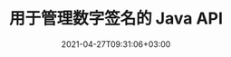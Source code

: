 ---
############################# Static ############################
layout: "product"
date: 2021-04-27T09:31:06+03:00
draft: false

product: "Signature"
product_tag: "signature"
platform: "Java"
platform_tag: "java"

############################# Head ############################
head_title: "Java 数字签名 API，将电子签名添加到 PDF Word Excel 图像"
head_description: "Java数字签名API。电子签名库，用于对 PDF、Microsoft Word、Excel 电子表格、PowerPoint 演示文稿和图像文档格式进行数字签名。"

############################# Header ############################
title: "用于管理数字签名的 Java API"
description: "在 Java 应用程序中管理图像、二维码、条形码、元数据、文本和图章类型的电子签名，用于签署图像和数字文档文件格式。"
button:
    enable: true

############################# SubMenu ############################
submenu:
    enable: true
    
    left:
        img_alt: "GroupDocs.Signature for Java"
        image: "https://www.groupdocs.cloud/templates/groupdocs/images/product-logos/groupdocs-signature-java.png"
        product: "GroupDocs.Signature"
        platform: "Java"

    middle:
        button:
            # button loop
            - link: "#overview"
              text: "概述"

            # button loop
            - link: "#features"
              text: "特征"

            # button loop
            - link: "#support"
              text: "支持"

            # button loop
            - link: "https://products.groupdocs.app/signature"
              text: "现场演示"

            # button loop
            - link: "https://purchase.groupdocs.com/pricing/signature/java"
              text: "价钱"

    right:
        link_download: "https://downloads.groupdocs.com/signature"
        link_learn: "https://docs.groupdocs.com/signature/java/"
        link_buy: "https://purchase.groupdocs.com"

############################# Overview ############################
overview:
    enable: true
    content: |
      GroupDocs.Signature for Java API 帮助您开发具有电子签名功能的 Java 应用程序，无需安装任何外部软件即可签署支持格式的数字文档。它支持操作和管理各种类型的电子签名，例如图像、条形码、QR 码、图章、文本、光学和元数据。您的所有电子业务文档，如 Microsoft Office Word、PowerPoint 演示文稿、Excel 电子表格、图像和 PDF 文件，都可以通过自定义签名属性进行数字签名，例如根据您的要求添加阴影、尺寸、对齐方式等。数字签名库简单轻便，由单个 DLL 文件组成，可以轻松集成到新的或现有的 Java 应用程序中。  

      通过 GroupDocs.Signature for Java API，您可以从系统加载所有已注册的证书，或使用简单和高级搜索找到现有签名。使用密码保护文档的选项，指定通用签名属性（文本大小、不透明度、旋转、验证、字体属性、颜色选项、页码、宽度、顶部、左侧等）以及支持实现不同的电子签名类型使其成为可靠的数字文档的电子签名管理解决方案。  

      GroupDocs.Signature for Java 与所有 Java 版本兼容，并支持能够运行 Java 运行时的流行操作系统（Windows、Linux、MacOS）
    tabs:
      enable: true
      
      ## TAB ONE ##
      tab_one:
        description: |
          这是 GroupDocs.Signature Java 功能的概述：
      
        right:
          enable: true
          icon: "fab fa-html5"
          title: "签名类型"
          content: |
            * 文本签名
            * 图像签名
            * 数字签名
            * 二维码签名
            * 条形码签名
            * 盖章签名
            * 表单字段签名
      
      ## TAB TWO ##
      tab_two:
        description: |
          Java 电子签名 API 支持如下所列的各种文档文件格式。 [支持的文档格式。](https://docs.groupdocs.com/signature/java/supported-document-formats/)

        left:
          enable: true
          table:
            # table loop
            - title: "Microsoft Office"
              content: |
                * **Word:** DOC, DOCX, DOCM, DOT, DOTX, DOTM, RTF, TXT
                * **Excel:** XLS, XLSX, XLSM, XLSB, XLTM, XLT, XLTM, XLTX, XLAM, SXC, SpreadsheetML
                * **PowerPoint:** PPT, PPTX, PPS, PPSX, PPSM, POT, POTM, POTX, PPTM

        right:
          enable: true
          table:
            # table loop
            - title: "Images & Other Formats"
              content: |
                * **图片**: JPG, BMP, PNG, TIFF, GIF, DCM, WEBP
                * **OpenDocument**: ODT, OTT, OTS, ODS, ODP, OTP, ODG
                * **Jpeg2000**: JP2, JPF, JPX, J2K, J2C, JPM
                * **图元文件**: EMF, WMF, CMX
                * **便携的**: PDF
                * **可缩放矢量图形**: CDR, SVG
                * **Adobe Photoshop**: PSD
                * **其他的**: DJVU

      ## TAB THREE ##
      tab_three:
        description: |
          GroupDocs.Signature for Java 支持以下操作系统、框架和包管理器：
        
        left:
          enable: true
          table:
            # table loop
            - icon: "fab fa-windows"
              title: "操作系统"
              content: |
                * Microsoft Windows Desktop
                * Microsoft Windows Server
                * Linux
                * MacOS

            # table loop
            - icon: "fas fa-code"
              title: "支持的框架"
              content: |
                * Java 7 (1.7) and above

        right:
          enable: true
          table:
            # table loop
            - icon: "fas fa-cogs"
              title: "开发环境"
              content: |
                * NetBeans
                * IntelliJ IDEA
                * Eclipse
            # table loop
            - icon: "fas fa-tools"
              title: "构建自动化工具"
              content: |
                * Maven

############################# Features ############################
features:
    enable: true
    title: "Java 功能的 GroupDocs.Signature"

    feature:
      # feature loop
      - icon: "fas fa-copy"
        content: "从支持的文档格式创建、读取、修改、隐藏和删除电子签名"

      # feature loop
      - icon: "fas fa-eye"
        content: "从流、相对路径或绝对路径访问签名文档"

      # feature loop
      - icon: "fas fa-bolt"
        content: "将文本签名应用于文档、电子表格、演示文稿、图像和 PDF 文件"
      
      # feature loop
      - icon: "fas fa-file-powerpoint"
        content: "将文本签名作为注释、贴纸、图像添加到 PDF 文件还可以配置样式和颜色"

      # feature loop
      - icon: "fas fa-code"
        content: "签署 PDF 文档、图像文件并以不同的文件格式获取输出"

      # feature loop
      - icon: "fas fa-cloud"
        content: "使用文本签名作为水印对图像进行数字签名并为电子签名添加透明度、旋转"

      # feature loop
      - icon: "fas fa-remove-format"
        content: "搜索证书并使用数字证书签署 Microsoft Word、Excel 和 PDF 文档"

      # feature loop
      - icon: "fas fa-comment-slash"
        content: "使用本机文本水印对文字处理文档格式进行签名"

      # feature loop
      - icon: "fas fa-location-arrow"
        content: "使用 QR 码、条形码对 Word、幻灯片、单元格、PDF 和图像文件进行签名"

      # feature loop
      - icon: "fas fa-border-all"
        content: "配置和应用图章签名以保护支持的文件格式"

      # feature loop
      - icon: "fas fa-wrench"
        content: "为文档、电子表格、演示文稿、图像和 PDF 文件设置和分配图像签名"

      # feature loop
      - icon: "fas fa-columns"
        content: "配置签名属性，例如外观、边距、对齐方式等。"

      # feature loop
      - icon: "fas fa-file-word"
        content: "将数字签名应用于受密码保护的文档"

      # feature loop
      - icon: "fas fa-envelope"
        content: "使用签名处理程序执行 PDF 文档的文本验证"

      # feature loop
      - icon: "fas fa-print"
        content: "使用 .CER 和 .PFX 证书容器对 Word、Cell、PDF 文档进行数字验证"

      # feature loop
      - icon: "fas fa-file-archive"
        content: "为 PDF 文本签名指定不同的度量单位类型（例如毫米、像素等）"

      # feature loop
      - icon: "fas fa-lock"
        content: "通过文件或 URL 获取文档信息 - 添加表单字段签名到 PDF 文档"

      # feature loop
      - icon: "fas fa-file-code"
        content: "将自定义数据对象、嵌入式 VCard、电子邮件、EPC、MeCard 或事件对象添加到 QR 码"
      
      # feature loop
      - icon: "fas fa-fill-drip"
        content: "将不同的画笔样式应用于签名，例如渐变、径向、实体和纹理画笔"

      # feature loop
      - icon: "fas fa-file-excel"
        content: "签署位于 FTP 或 Azure 云存储的文档"

      # feature loop
      - icon: "fas fa-heading"
        content: "为文档、幻灯片、图像和 PDF 文件设置形状内的文本对齐方式"

      # feature loop
      - icon: "fas fa-project-diagram"
        content: "搜索、验证和数字签名 PowerPoint 演示文档"

      # feature loop
      - icon: "fas fa-cube"
        content: "在单元格文档中使用像素放置签名和图章签名的文本定位"

      # feature loop
      - icon: "fab fa-uncharted"
        content: "实现带圆角的矩形图章签名"

       # feature loop
      - icon: "fab fa-uncharted"
        content: "使用图像数据内容扩展条形码和二维码签名"

       # feature loop
      - icon: "fab fa-uncharted"
        content: "使用签名和搜索选项时添加加密的元数据签名"

       # feature loop
      - icon: "fab fa-uncharted"
        content: "将自定义对象嵌入 Word、Excel 和演示文稿中的元数据签名"

    more_feature:
      # more_feature_loop
      - title: "轻松配置和应用电子签名"
        content: |
          GroupDocs.Signature for Java API 支持配置电子签名并将其添加到支持的文档格式。以下代码示例显示了将文本签名应用于 PDF 文件是多么简单：

          ```java
          Signature signature = new Signature("sample.pdf");

          TextSignOptions options = new TextSignOptions("John Smith");
          // 设置签名位置
          options.setLeft(100);
          options.setTop(100);
          
          // 设置签名矩形
          options.setWidth(100);
          options.setHeight(30);

          // 设置文字颜色和字体
          options.setForeColor(Color.RED);
          SignatureFont signatureFont = new SignatureFont();
          signatureFont.setSize(12);
          signatureFont.setFamilyName("Comic Sans MS");
          options.setFont(signatureFont);
          options.setSignatureImplementation(TextSignatureImplementation.Sticker)

          // 签署文件归档
          signature.sign("sample_signed.pdf", options);
          ```

      # more_feature_loop
      - title: "电子签名支持的条形码编码类型"
        content: |
          使用 GroupDocs.Signature for Java API，您可以将条形码和二维码签名应用于支持的文件格式。 GroupDocs.Signature for Java 支持范围广泛的条码编码类型以满足大多数需求。支持的条码编码类型包括 Code 11、Code 128、Code 16K/32、Databar codes、GS1 Codeblock、ISBN、ISMN、ISSN、ITF16、Pdf147、EAN8、EAN13、EAN14、UPCA、UPCE、ITF14、Code39 Standard 和Code39 扩展。

          同样，GroupDocs.Signature for Java API 允许您使用 QR 码类型，例如 QR、Aztec 和 Data Matrix。支持的二维码编码类型包括 Aztec、DataMatrix、GS1 DataMatrix 和 GS1 QR。

      # more_feature_loop
      - title: "搜索签名和证书"
        content: |
          通过 GroupDocs.Signature for Java API，您可以在任何文档、演示文稿、电子表格、图像以及 PDF 文件中搜索 QR 码和条码签名，并获取搜索结果。您还可以从使用 QR 码签名的文档中搜索自定义数据对象，以及从使用 QR 码签名的文档中搜索标准 VCard 和电子邮件对象。还支持验证二维码签名的加密文本以及在 PDF 文档中搜索元数据签名。对 Words & Cells 文档的数字签名应用附加搜索条件。  

          搜索选项也可用于 word 文档、幻灯片和电子表格的元数据签名，而表单域搜索可用于 PDF 文档。

      # more_feature_loop
      - title: "配置电子签名属性"
        content: |
          为了增强最终用户的用户体验，GroupDocs.Signature for Java API 提供了许多可以很容易配置的属性。您可以设置字体和颜色选项（背景颜色、前景色、粗体、斜体、下划线、字体系列、字体大小等）、背景和边框选项（背景颜色、背景透明度、边框颜色、边框虚线样式、边框粗细、边框透明度等）、签名边距（左、上、宽、高、填充等），以及设置图像签名区域和签名对齐（水平对齐、垂直对齐等）。

############################# Support ############################
support:
    enable: true

############################# Solutions ############################
solutions:
    enable: true
    title: "GroupDocs.Signature 为其他流行的开发环境提供文档签名 API"

    solution:
        # solution loop
        - img_alt: "GroupDocs.Signature for .NET"
          image: "https://www.groupdocs.cloud/templates/groupdocs/images/product-logos/groupdocs-signature-net.png"
          product: "GroupDocs.Signature"
          platform: ".NET"
          link: "/signature/net/"

############################# Back to top ###############################
back_to_top:
  enable: true
---